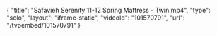 {
    "title": "Safavieh Serenity 11-12 Spring Mattress - Twin.mp4",
    "type": "solo",
    "layout": "iframe-static",
    "videoId": "101570791",
    "url": "\/tvpembed\/101570791"
}